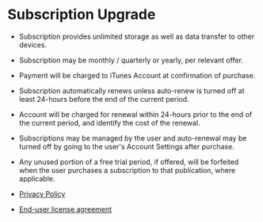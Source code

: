 # Subscription Upgrade


- Subscription provides unlimited storage as well as data transfer to other devices.

- Subscription may be monthly / quarterly or yearly, per relevant offer.

- Payment will be charged to iTunes Account at confirmation of purchase.

- Subscription automatically renews unless auto-renew is turned off at least 24-hours before the end of the current period.

- Account will be charged for renewal within 24-hours prior to the end of the current period, and identify the cost of the renewal.

- Subscriptions may be managed by the user and auto-renewal may be turned off by going to the user's Account Settings after purchase.

- Any unused portion of a free trial period, if offered, will be forfeited when the user purchases a subscription to that publication, where applicable.

- [Privacy Policy](./onesecure-privacy.html)

- [End-user license agreement](./EULA.html)
